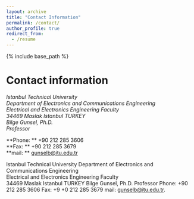 ```yaml
---
layout: archive
title: "Contact Information"
permalink: /contact/
author_profile: true
redirect_from:
  - /resume
---
```


{% include base_path %}


Contact information
======

<address>
  Istanbul Technical University<br /> Department of Electronics and Communications Engineering<br /> Electrical and Electronics Engineering Faculty<br />
  34469 Maslak Istanbul TURKEY<br />Bilge Gunsel, Ph.D.<br />Professor<br />
</address>

**Phone: ** +90 212 285 3606<br />
**Fax: ** +90 212 285 3679<br />
**mail: ** [gunselb@itu.edu.tr](mailto:gunselb@itu.edu.tr "Direct Mail")<br />


Istanbul Technical University
Department of Electronics and Communications 
Engineering <br>
Electrical and Electronics Engineering Faculty <br>
34469 Maslak Istanbul TURKEY
Bilge Gunsel, Ph.D.
Professor
Phone: +90 212 285 3606
Fax: +9 +0 212 285 3679
mail: [gunselb@itu.edu.tr](mailto:gunselb@itu.edu.tr "Direct Mail").
